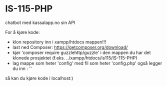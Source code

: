 # IS-115-PHP
chatbot med kassalapp.no sin API


For å kjøre kode:
- klon repository inn i xampp/htdocs mappen!!!
- last ned Composer: https://getcomposer.org/download/
- kjør 'composer require guzzlehttp/guzzle' i den mappen du har det klonede prosjektet (f.eks. ../xampp/htdocs/is115/IS-115-PHP)
- lag mappe som heter 'config' med fil som heter 'config.php' også legger du inn :
  '<?php
  // Kassalapp API-nøkkel
  define('KASSALAPP_API_KEY', 'spørMajaOmNøkkel:)');
  ?>'

så kan du kjøre kode i localhost:)
